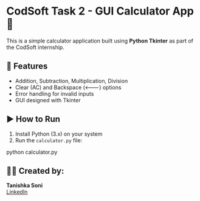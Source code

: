 # CodSoft Task 2 - GUI Calculator App 🧮

This is a simple calculator application built using **Python Tkinter** as part of the CodSoft internship.

## 🔧 Features
- Addition, Subtraction, Multiplication, Division
- Clear (AC) and Backspace (<---) options
- Error handling for invalid inputs
- GUI designed with Tkinter

## ▶️ How to Run
1. Install Python (3.x) on your system
2. Run the `calculator.py` file:

python calculator.py


## 👩‍💻 Created by:
**Tanishka Soni**  
[LinkedIn](https://www.linkedin.com/in/tanishkasoni)  

